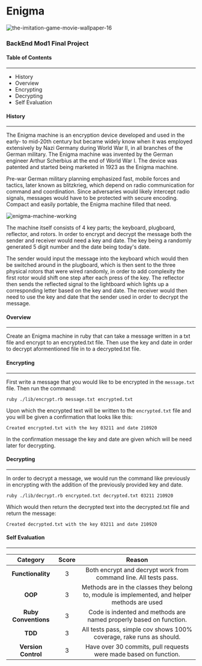 # Enigma

![the-imitation-game-movie-wallpaper-16](https://user-images.githubusercontent.com/65986168/93857776-59bc2900-fc78-11ea-9447-508658b3e78e.jpg)

### BackEnd Mod1 Final Project

#### Table of Contents
----------------------
- History 
- Overview 
- Encrypting
- Decrypting 
- Self Evaluation 

#### History 
------------

The Enigma machine is an encryption device developed and used in the early- to mid-20th century but became widely know when it was employed extensively by Nazi Germany during World War II, in all branches of the German military. The Enigma machine was invented by the German engineer Arthur Scherbius at the end of World War I. The device was patented and started being marketed in 1923 as the Enigma machine. 

Pre-war German military planning emphasized fast, mobile forces and tactics, later known as blitzkrieg, which depend on radio communication for command and coordination. Since adversaries would likely intercept radio signals, messages would have to be protected with secure encoding. Compact and easily portable, the Enigma machine filled that need.

![enigma-machine-working](https://user-images.githubusercontent.com/65986168/93857864-7f493280-fc78-11ea-9650-2bc15b70e712.jpg)

The machine itself consists of 4 key parts; the keyboard, plugboard, reflector, and rotors. 
In order to encrypt and decrypt the message both the sender and receiver would need a key and date. The key being a randomly generated 5 digit number
and the date being today's date. 

The sender would input the message into the keyboard which would then be switched around in the plugboard, which is then sent to the three physical rotors
that were wired randomly, in order to add complexity the first rotor would shift one step after each press of the key. The reflector then sends the reflected signal to the lightboard which lights up a corresponding letter based on the key and date. The receiver would then need to use the key and date that the sender used in order to decrypt the message. 

#### Overview
-------------

Create an Enigma machine in ruby that can take a message written in a txt file and encrypt to an encrypted.txt file. Then use the key and date in order to decrypt aformentioned file in to a decrypted.txt file. 

#### Encrypting 
---------------

First write a message that you would like to be encrypted in the `message.txt` file. Then run the command: 

`ruby ./lib/encrypt.rb message.txt encrypted.txt`

Upon which the encrypted text will be written to the `encrypted.txt` file and you will be given a confirmation that looks like this:

`Created encrypted.txt with the key 03211 and date 210920`

In the confirmation message the key and date are given which will be need later for decrypting. 

#### Decrypting 
---------------

In order to decrypt a message, we would run the command like previously in encrypting with the addition of the previously provided key and date.

`ruby ./lib/decrypt.rb encrypted.txt decrypted.txt 03211 210920`

Which would then return the decrypted text into the decrypted.txt file and return the message: 

`Created decrypted.txt with the key 03211 and date 210920`

#### Self Evaluation 
--------------------

|**Category**        |**Score**|                       **Reason**                                                                 |
|:------------------:|:-------:|:------------------------------------------------------------------------------------------------:|
|**Functionality**   |    3    | Both encrypt and decrypt work from command line. All tests pass.                           |
|**OOP**             |    3    | Methods are in the classes they belong to, module is implemented, and helper methods are used    |
|**Ruby Conventions**|    3    | Code is indented and methods are named properly based on function.                               |
|**TDD**             |    3    | All tests pass, simple cov shows 100% coverage, rake runs as should.                             |
|**Version Control** |    3    | Have over 30 commits, pull requests were made based on function.                                 |
